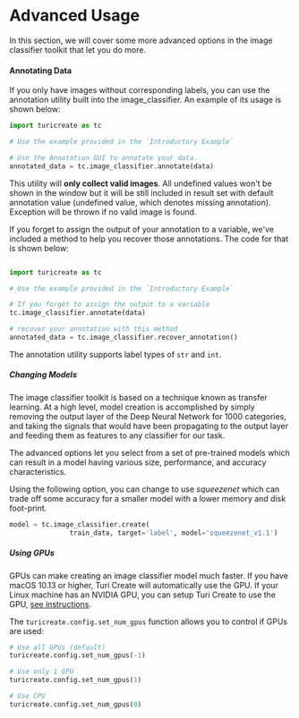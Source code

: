 # Advanced Usage

In this section, we will cover some more advanced options in the image
classifier toolkit that let you do more.


#### Annotating Data

If you only have images without corresponding labels, you can
use the annotation utility built into the image_classifier. An example
of its usage is shown below:

```python
import turicreate as tc

# Use the example provided in the `Introductory Example`

# Use the Annotation GUI to annotate your data.
annotated_data = tc.image_classifier.annotate(data)

```

This utility will **only collect valid images**. All undefined values
won't be shown in the window but it will be still included in result
set with default annotation value (undefined value, which denotes missing
annotation). Exception will be thrown if no valid image is found.

If you forget to assign the output of your annotation to a variable,
we've included a method to help you recover those annotations. The code
for that is shown below:

```python

import turicreate as tc

# Use the example provided in the `Introductory Example`

# If you forget to assign the output to a variable
tc.image_classifier.annotate(data)

# recover your annotation with this method
annotated_data = tc.image_classifier.recover_annotation()
```

The annotation utility supports label types of `str` and `int`.


##### Changing Models

The image classifier toolkit is based on a technique known as transfer
learning. At a high level, model creation is
accomplished by simply removing the output layer of the Deep Neural
Network for 1000 categories, and taking the signals that would have been
propagating to the output layer and feeding them as features to any
classifier for our task.

The advanced options let you select from a set of pre-trained models
which can result in a model having various size, performance, and
accuracy characteristics.

Using the following option, you can change to use *squeezenet* which can
trade off some accuracy for a smaller model with a lower memory and disk
foot-print.

```python
model = tc.image_classifier.create(
               train_data, target='label', model='squeezenet_v1.1')
```

##### Using GPUs

GPUs can make creating an image classifier model much faster. If you have
macOS 10.13 or higher, Turi Create will automatically use the GPU. If
your Linux machine has an NVIDIA GPU, you can setup Turi Create to use
the GPU, [see instructions](https://github.com/apple/turicreate/blob/master/LinuxGPU.md).

The `turicreate.config.set_num_gpus` function allows you to control if GPUs are used:
```python
# Use all GPUs (default)
turicreate.config.set_num_gpus(-1)

# Use only 1 GPU
turicreate.config.set_num_gpus(1)

# Use CPU
turicreate.config.set_num_gpus(0)
```

